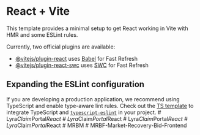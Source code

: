 # React + Vite

This template provides a minimal setup to get React working in Vite with HMR and some ESLint rules.

Currently, two official plugins are available:

- [@vitejs/plugin-react](https://github.com/vitejs/vite-plugin-react/blob/main/packages/plugin-react/README.md) uses [Babel](https://babeljs.io/) for Fast Refresh
- [@vitejs/plugin-react-swc](https://github.com/vitejs/vite-plugin-react-swc) uses [SWC](https://swc.rs/) for Fast Refresh

## Expanding the ESLint configuration

If you are developing a production application, we recommend using TypeScript and enable type-aware lint rules. Check out the [TS template](https://github.com/vitejs/vite/tree/main/packages/create-vite/template-react-ts) to integrate TypeScript and [`typescript-eslint`](https://typescript-eslint.io) in your project.
#   L y r a _ C l a i m _ P o r t a l _ R e a c t  
 #   L y r a _ C l a i m _ P o r t a l _ R e a c t  
 #   L y r a _ C l a i m _ P o r t a l _ R e a c t  
 #   L y r a _ C l a i m _ P o r t a l _ R e a c t  
 #   M R B M  
 #   M R B F - M a r k e t - R e c o v e r y - B i d - F r o n t e n d  
 